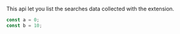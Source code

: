 This api let you list the searches data collected with the extension.

```js
const a = 0;
const b = 10;
```
